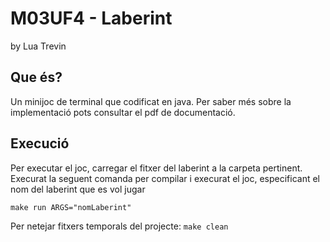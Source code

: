 # M03UF4 -  Laberint
by Lua Trevin
## Que és?
Un minijoc de terminal que codificat en java. Per saber més sobre la implementació pots consultar el pdf de documentació.
## Execució
Per executar el joc, carregar el fitxer del laberint a la carpeta pertinent.
Execurat la seguent comanda per compilar i execurat el joc, especificant el nom del laberint que es vol jugar

`make run ARGS="nomLaberint"`

Per netejar fitxers temporals del projecte:
`make clean`
